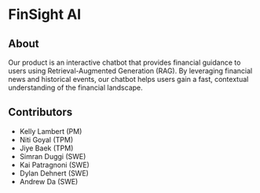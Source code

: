# FinSight AI

## About

Our product is an interactive chatbot that provides financial guidance to users using Retrieval-Augmented Generation (RAG). By leveraging financial news and historical events, our chatbot helps users gain a fast, contextual understanding of the financial landscape.

## Contributors

- Kelly Lambert (PM)
- Niti Goyal (TPM)
- Jiye Baek (TPM)
- Simran Duggi (SWE)
- Kai Patragnoni (SWE)
- Dylan Dehnert (SWE)
- Andrew Da (SWE)
